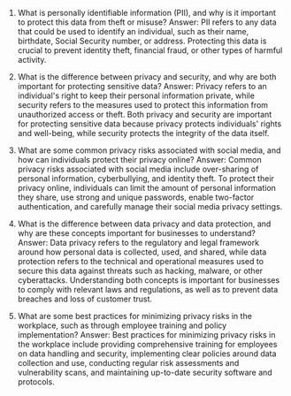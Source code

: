 1. What is personally identifiable information (PII), and why is it important to protect this data from theft or misuse?
Answer: PII refers to any data that could be used to identify an individual, such as their name, birthdate, Social Security number, or address. Protecting this data is crucial to prevent identity theft, financial fraud, or other types of harmful activity.

2. What is the difference between privacy and security, and why are both important for protecting sensitive data?
Answer: Privacy refers to an individual's right to keep their personal information private, while security refers to the measures used to protect this information from unauthorized access or theft. Both privacy and security are important for protecting sensitive data because privacy protects individuals' rights and well-being, while security protects the integrity of the data itself.

3. What are some common privacy risks associated with social media, and how can individuals protect their privacy online?
Answer: Common privacy risks associated with social media include over-sharing of personal information, cyberbullying, and identity theft. To protect their privacy online, individuals can limit the amount of personal information they share, use strong and unique passwords, enable two-factor authentication, and carefully manage their social media privacy settings.

4. What is the difference between data privacy and data protection, and why are these concepts important for businesses to understand?
Answer: Data privacy refers to the regulatory and legal framework around how personal data is collected, used, and shared, while data protection refers to the technical and operational measures used to secure this data against threats such as hacking, malware, or other cyberattacks. Understanding both concepts is important for businesses to comply with relevant laws and regulations, as well as to prevent data breaches and loss of customer trust.

5. What are some best practices for minimizing privacy risks in the workplace, such as through employee training and policy implementation?
Answer: Best practices for minimizing privacy risks in the workplace include providing comprehensive training for employees on data handling and security, implementing clear policies around data collection and use, conducting regular risk assessments and vulnerability scans, and maintaining up-to-date security software and protocols.